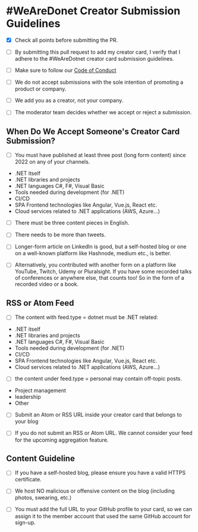 # #WeAreDonet Creator Submission Guidelines

* [x] Check all points before submitting the PR.

* [ ] By submitting this pull request to add my creator card, I verify that I adhere to the #WeAreDotnet creator card submission guidelines.

* [ ] Make sure to follow our [Code of Conduct](https://github.com/wearedotnet/dotnet-creator-cards/blob/master/CODE_OF_CONDUCT.md) 

* [ ] We do not accept submissions with the sole intention of promoting a product or company.

* [ ]  We add you as a creator, not your company. 

* [ ]  The moderator team decides whether we accept or reject a submission.

## When Do We Accept Someone's Creator Card Submission? 

* [ ] You must have published at least three post (long form content) since 2022 on any of your channels. 
* .NET itself
* .NET libraries and projects
* .NET languages C#, F#, Visual Basic
* Tools needed during development (for .NET)
* CI/CD
* SPA Frontend technologies like Angular, Vue.js, React etc.
* Cloud services related to .NET applications (AWS, Azure...)


* [ ] There must be three content pieces in English. 

* [ ] There needs to be more than tweets. 

* [ ] Longer-form article on LinkedIn is good, but a self-hosted blog or one on a well-known platform like Hashnode, medium etc., is better. 

* [ ] Alternatively, you contributed with another form on a platform like YouTube, Twitch, Udemy or Pluralsight. If you have some recorded talks of conferences or anywhere else, that counts too! So in the form of a recorded video or a book. 

## RSS or Atom Feed 

* [ ] The content with feed.type = dotnet must be .NET related:
* .NET itself
* .NET libraries and projects
* .NET languages C#, F#, Visual Basic
* Tools needed during development (for .NET)
* CI/CD
* SPA Frontend technologies like Angular, Vue.js, React etc.
* Cloud services related to .NET applications (AWS, Azure...)

* [ ] the content under feed.type = personal may contain off-topic posts.
* Project management
* leadership
* Other

* [ ] Submit an Atom or RSS URL inside your creator card that belongs to your blog 

* [ ] If you do not submit an RSS or Atom URL. We cannot consider your feed for the upcoming aggregation feature. 

## Content Guideline 

* [ ] If you have a self-hosted blog, please ensure you have a valid HTTPS certificate. 

* [ ] We host NO malicious or offensive content on the blog (including photos, swearing, etc.)

* [ ] You must add the full URL to your GitHub profile to your card, so we can assign it to the member account that used the same GitHub account for sign-up.
